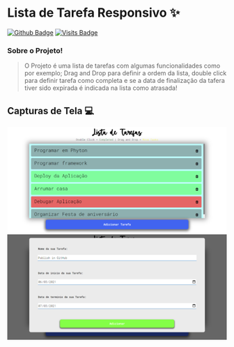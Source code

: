# Lista de Tarefa Responsivo :sparkles:

[![Github Badge](https://img.shields.io/badge/-Github-000?style=flat-square&logo=Github&logoColor=white&link=https://github.com/JohanDev6)](https://github.com/JohanDev6)
[![Visits Badge](https://badges.pufler.dev/visits/JohanDev6/ListTasks)](https://badges.pufler.dev)

### Sobre o Projeto!

> O Projeto é uma lista de tarefas com algumas funcionalidades como por exemplo; Drag and Drop para definir a ordem da lista, double click para definir tarefa como completa e se a data de finalização da tafera tiver sido expirada é indicada na lista como atrasada!


## Capturas de Tela :computer:

<img src="https://github.com/JohanDev6/ListTasks/blob/main/src/fonts/back.png" />

<img src="https://github.com/JohanDev6/ListTasks/blob/main/src/fonts/addtasks.png" />

